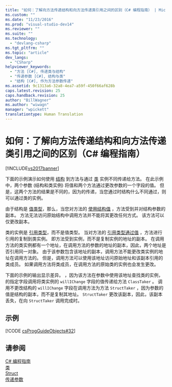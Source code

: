 ```yaml
---
title: "如何：了解向方法传递结构和向方法传递类引用之间的区别（C# 编程指南） | Microsoft Docs"
ms.custom: ""
ms.date: "11/23/2016"
ms.prod: "visual-studio-dev14"
ms.reviewer: ""
ms.suite: ""
ms.technology: 
  - "devlang-csharp"
ms.tgt_pltfrm: ""
ms.topic: "article"
dev_langs: 
  - "CSharp"
helpviewer_keywords: 
  - "方法 [C#], 传递类与结构"
  - "传递参数 [C#], 结构与类"
  - "结构 [C#], 作为方法参数传递"
ms.assetid: 9c1313a6-32a8-4ea7-a59f-450f66af628b
caps.latest.revision: 25
caps.handback.revision: 25
author: "BillWagner"
ms.author: "wiwagn"
manager: "wpickett"
translationtype: Human Translation
---
```

# 如何：了解向方法传递结构和向方法传递类引用之间的区别（C# 编程指南）
[!INCLUDE[vs2017banner](../../../csharp/includes/vs2017banner.md)]

下面的示例演示如何使用 [结构](../../../csharp/language-reference/keywords/struct.md) 到方法与通过 [类](../../../csharp/language-reference/keywords/class.md) 实例不同传递给方法。  在此示例中，两个参数 \(结构和类实例\) 将值和两个方法通过更改参数的一个字段的值。  但是，这两个方法的结果是不同的，因为的传递，当您通过时结构什么不同通过，则可以通过类的实例。  
  
 由于结构是 [值类型](../../../csharp/language-reference/keywords/value-types.md)，那么，当您对方法的 [使用结构值](../../../csharp/programming-guide/classes-and-structs/passing-value-type-parameters.md) ，方法受到并对结构参数的副本。  方法无法访问原始结构中调用方法并不能将其更改任何方式。  该方法可以仅更改副本。  
  
 类的实例是 [引用类型](../../../csharp/language-reference/keywords/reference-types.md)，而不是值类型。  当对方法的 [引用类型通过值](../../../csharp/programming-guide/classes-and-structs/passing-reference-type-parameters.md) ，方法进行引用的复制到类实例。  即方法受到实例，而不是复制实例的地址的副本。  在调用方法的类实例都有一个地址，在调用方法的参数的地址的副本，因此，两个地址是否引用同一对象。  由于该参数包含该地址的副本，调用方法不能更改类实例的地址在调用方法的。  但是，调用方法可以使用该地址访问原始地址和该副本引用的类成员。  如果调用方法将类成员，在调用方法的原始类的实例也会发生更改。  
  
 下面的示例的输出显示差异。  ，因为该方法在参数中使用该地址查找类的实例，的指定字段调用将类实例的 `willIChange` 字段的值传递给方法 `ClassTaker` 。  调用不更改结构的 `willIChange` 字段在调用方法为方法 `StructTaker` ，因为参数的值是结构的副本，而不是复制其地址。  `StructTaker` 更改该副本，因此，该副本丢失，在向 `StructTaker` 调用完成时。  
  
## 示例  
 [!CODE [csProgGuideObjects#32](../CodeSnippet/VS_Snippets_VBCSharp/csProgGuideObjects#32)]  
  
## 请参阅  
 [C\# 编程指南](../../../csharp/programming-guide/index.md)   
 [类](../../../csharp/programming-guide/classes-and-structs/classes.md)   
 [Struct](../../../csharp/programming-guide/classes-and-structs/structs.md)   
 [传递参数](../../../csharp/programming-guide/classes-and-structs/passing-parameters.md)